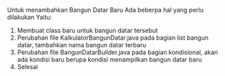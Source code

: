 Untuk menambahkan Bangun Datar Baru
Ada beberpa hal yang perlu dilakukan
Yaitu:
1. Membuat class baru untuk bangun datar tersebut
2. Perubahan file KalkulatorBangunDatar.java pada 
bagian list bangun datar, tambahkan nama bangun 
datar terbaru
3. Perubahan file BangunDatarBuilder.java pada 
bagian kondisional, akan ada kondisi baru berupa
kondisi menampilkan bangun datar baru
4. Selesai